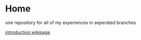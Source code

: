 # Home
one repository for all of my experiences in seperated branches


[introduction wikipage](https://github.com/MMDShen/Home/wiki)
